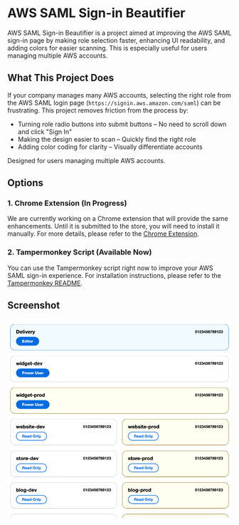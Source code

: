 # AWS SAML Sign-in Beautifier

AWS SAML Sign-in Beautifier is a project aimed at improving the AWS SAML sign-in page by making role selection faster, enhancing UI readability, and adding colors for easier scanning. This is especially useful for users managing multiple AWS accounts.

## What This Project Does

If your company manages many AWS accounts, selecting the right role from the AWS SAML login page (`https://signin.aws.amazon.com/saml`) can be frustrating. This project removes friction from the process by:

- Turning role radio buttons into submit buttons – No need to scroll down and click "Sign In"
- Making the design easier to scan – Quickly find the right role
- Adding color coding for clarity – Visually differentiate accounts

Designed for users managing multiple AWS accounts.

## Options

### 1. Chrome Extension (In Progress)

We are currently working on a Chrome extension that will provide the same enhancements. Until it is submitted to the store, you will need to install it manually. For more details, please refer to the [Chrome Extension](https://github.com/jared-christensen/AWS-SAML-Signin-Beautifier/blob/main/chrome-extension/README.md).

### 2. Tampermonkey Script (Available Now)

You can use the Tampermonkey script right now to improve your AWS SAML sign-in experience. For installation instructions, please refer to the [Tampermonkey README](tampermonkey/README.md).

## Screenshot

![Screenshot](images/screenshot.png)
